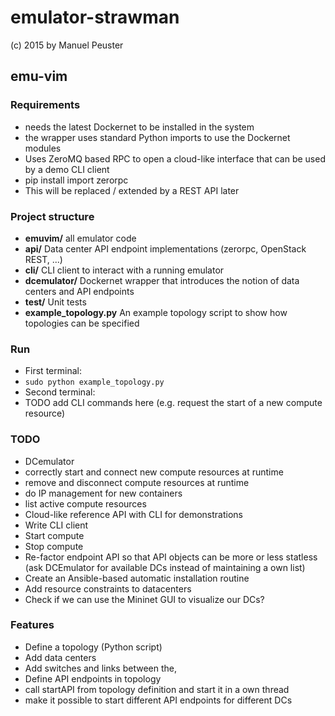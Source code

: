 # emulator-strawman

(c) 2015 by Manuel Peuster


## emu-vim

### Requirements
* needs the latest Dockernet to be installed in the system
 * the wrapper uses standard Python imports to use the Dockernet modules
* Uses ZeroMQ based RPC to open a cloud-like interface that can be used by a demo CLI client
 * pip install import zerorpc
 * This will be replaced / extended by a REST API later

### Project structure
* **emuvim/** all emulator code 
 * **api/** Data center API endpoint implementations (zerorpc, OpenStack REST, ...)
 * **cli/** CLI client to interact with a running emulator
 * **dcemulator/** Dockernet wrapper that introduces the notion of data centers and API endpoints
 * **test/** Unit tests
 * **example_topology.py** An example topology script to show how topologies can be specified

### Run
* First terminal:
 * `sudo python example_topology.py`
* Second terminal:
 * TODO add CLI commands here (e.g. request the start of a new compute resource)


### TODO
* DCemulator
 * correctly start and connect new compute resources at runtime
 * remove and disconnect compute resources at runtime
 * do IP management for new containers
 * list active compute resources
* Cloud-like reference API with CLI for demonstrations
 * Write CLI client
 * Start compute
 * Stop compute
* Re-factor endpoint API so that API objects can be more or less statless (ask DCEmulator for available DCs instead of maintaining a own list)
* Create an Ansible-based automatic installation routine
* Add resource constraints to datacenters
* Check if we can use the Mininet GUI to visualize our DCs?


### Features
* Define a topology (Python script)
 * Add data centers
 * Add switches and links between the,
* Define API endpoints in topology
 * call startAPI from topology definition and start it in a own thread
 * make it possible to start different API endpoints for different DCs
